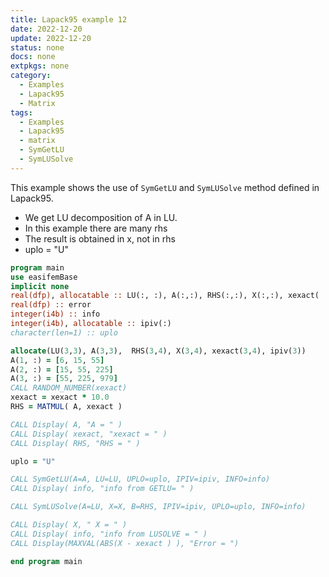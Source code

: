 ```yaml
---
title: Lapack95 example 12
date: 2022-12-20
update: 2022-12-20
status: none
docs: none
extpkgs: none
category:
  - Examples
  - Lapack95
  - Matrix
tags:
  - Examples
  - Lapack95
  - matrix
  - SymGetLU
  - SymLUSolve
---
```


This example shows the use of `SymGetLU` and `SymLUSolve` method defined in Lapack95.

- We get LU decomposition of A in LU.
- In this example there are many rhs
- The result is obtained in x, not in rhs
- uplo = "U"

```fortran
program main
use easifemBase
implicit none
real(dfp), allocatable :: LU(:, :), A(:,:), RHS(:,:), X(:,:), xexact( :,: )
real(dfp) :: error
integer(i4b) :: info
integer(i4b), allocatable :: ipiv(:)
character(len=1) :: uplo

allocate(LU(3,3), A(3,3),  RHS(3,4), X(3,4), xexact(3,4), ipiv(3))
A(1, :) = [6, 15, 55]
A(2, :) = [15, 55, 225]
A(3, :) = [55, 225, 979]
CALL RANDOM_NUMBER(xexact)
xexact = xexact * 10.0
RHS = MATMUL( A, xexact )

CALL Display( A, "A = " )
CALL Display( xexact, "xexact = " )
CALL Display( RHS, "RHS = " )

uplo = "U"

CALL SymGetLU(A=A, LU=LU, UPLO=uplo, IPIV=ipiv, INFO=info)
CALL Display( info, "info from GETLU= " )

CALL SymLUSolve(A=LU, X=X, B=RHS, IPIV=ipiv, UPLO=uplo, INFO=info)

CALL Display( X, " X = " )
CALL Display( info, "info from LUSOLVE = " )
CALL Display(MAXVAL(ABS(X - xexact ) ), "Error = ")

end program main
```
